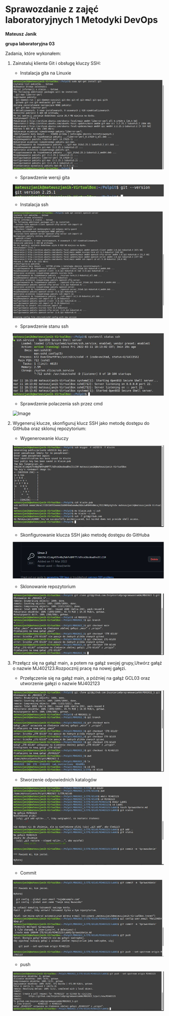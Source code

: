 <h1>Sprawozdanie z zajęć laboratoryjnych 1 Metodyki DevOps</h1>
<strong>Mateusz Janik</strong>

<strong>grupa laboratoryjna 03</strong>

Zadania, które wykonałem:

  1. Zainstaluj klienta Git i obsługę kluczy SSH:
     * Instalacja gita na Linuxie
   
     ![Image](inst_git.JPG "instalacja_git")

     * Sprawdzenie wersji gita

     ![Image](git_ver.JPG "wersja_git")
     
     * Instalacja ssh
     
     ![Image](inst_ssh.JPG "instalacja_ssh")

     * Sprawdzenie stanu ssh
     
     ![Image](status_ssh.JPG "sprawdzenie statusu ssh")

     * Sprawdzenie polaczenia ssh przez cmd
     
     ![Image](ssh_połacz_cmd.JPG "cmd")

  2. Wygeneruj klucze, skonfiguruj klucz SSH jako metodę dostępu do GitHuba oraz sklonuj repozytorium:
     * Wygenerowanie kluczy
     
     ![Image](wygen_kluczy.JPG "wygenerowanie kluczy")

     * Skonfigurowanie klucza SSH jako metodę dostępu do GitHuba

     ![Image](polaczenie_z_github.JPG "klucz ssh na gitcie (połączony)")

     * Sklonowanie repozytorium

     ![Image](scr_enty.JPG "sklonowanie repo")

  3. Przełącz się na gałąź main, a potem na gałąź swojej grupy,Utwórz gałąź o nazwie MJ402123.Rozpocznij pracę na nowej gałęzi.
     
     * Przełączenie się na gałąź main, a później na gałąż GCL03 oraz utworzenie gałęzi o nazwie MJ402123
   
     ![Image](sprawko_z_galezia_1.JPG "Przelaczenie na main...")

     * Stworzenie odpowiednich katalogów
   
     ![Image](commit.JPG "praca na gałęzi")

     * Commit
     
     ![Image](commit2.JPG "Commit")
       
     * push
     
     ![Image](commit3.JPG "push")


